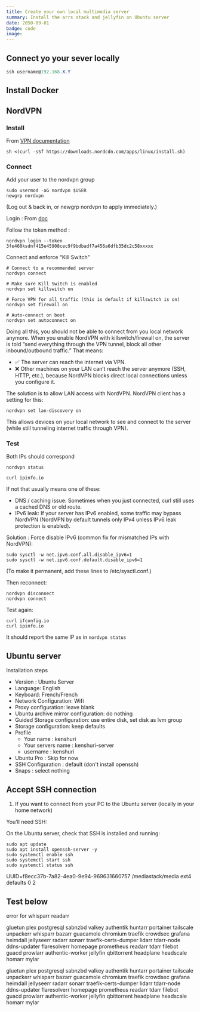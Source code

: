 ```yaml
---
title: Create your own local multimedia server
summary: Install the arrs stack and jellyfin on Ubuntu server
date: 2050-09-01
badge: code
image:
---
```


## Connect yo your sever locally

```powershell
ssh username@192.168.X.Y
```

## Install Docker

## NordVPN

### Install
From [VPN documentation](https://support.nordvpn.com/hc/en-us/articles/20196094470929-Installing-NordVPN-on-Linux-distributions)

```shell
sh <(curl -sSf https://downloads.nordcdn.com/apps/linux/install.sh)
```

### Connect 

Add your user to the nordvpn group
```shell
sudo usermod -aG nordvpn $USER
newgrp nordvpn
```
(Log out & back in, or newgrp nordvpn to apply immediately.)


Login : From [doc](https://support.nordvpn.com/hc/en-us/articles/20226600447633-How-to-log-in-to-NordVPN-on-Linux-devices-without-a-GUI)

Follow the token method : 
```shell
nordvpn login --token 3fe460ksdnf415e45908cec9f9bdbadf7a456a6dfb35dc2c58xxxxx
```

Connect and enforce “Kill Switch”
```shell
# Connect to a recommended server
nordvpn connect

# Make sure Kill Switch is enabled
nordvpn set killswitch on

# Force VPN for all traffic (this is default if killswitch is on)
nordvpn set firewall on

# Auto-connect on boot
nordvpn set autoconnect on
```

Doing all this, you should not be able to connect from you local network anymore. When you enable NordVPN with killswitch/firewall on, the server is told “send everything through the VPN tunnel, block all other inbound/outbound traffic.”
That means:
* ✅ The server can reach the internet via VPN.
* ❌ Other machines on your LAN can’t reach the server anymore (SSH, HTTP, etc.), because NordVPN blocks direct local connections unless you configure it.

The solution is to allow LAN access with NordVPN. NordVPN client has a setting for this:

```shell
nordvpn set lan-discovery on
```


This allows devices on your local network to see and connect to the server (while still tunneling internet traffic through VPN).


### Test
Both IPs should correspond
```shell
nordvpn status

curl ipinfo.io
```

If not that usually means one of these:
* DNS / caching issue: Sometimes when you just connected, curl still uses a cached DNS or old route.
* IPv6 leak: If your server has IPv6 enabled, some traffic may bypass NordVPN (NordVPN by default tunnels only IPv4 unless IPv6 leak protection is enabled).

Solution : Force disable IPv6 (common fix for mismatched IPs with NordVPN):

```shell
sudo sysctl -w net.ipv6.conf.all.disable_ipv6=1
sudo sysctl -w net.ipv6.conf.default.disable_ipv6=1
```
(To make it permanent, add these lines to /etc/sysctl.conf.)

Then reconnect:
```shell
nordvpn disconnect
nordvpn connect
```
Test again:
```shell
curl ifconfig.io
curl ipinfo.io
```
It should report the same IP as in `nordvpn status`



## Ubuntu server

Installation steps
- Version : Ubuntu Server
- Language: English
- Keyboard: French/French
- Network Configuration: Wifi
- Proxy configuration: leave blank
- Ubuntu archive mirror configuration: do nothing
- Guided Storage configuration: use entire disk, set disk as lvm group
- Storage configuration: keep defaults
- Profile
  - Your name : kenshuri
  - Your servers name : kenshuri-server
  - username : kenshuri
- Ubuntu Pro : Skip for now
- SSH Configuration : default (don't install openssh)
- Snaps : select nothing


## Accept SSH connection

1. If you want to connect from your PC to the Ubuntu server (locally in your home network)

You’ll need SSH:

On the Ubuntu server, check that SSH is installed and running:
```shell
sudo apt update
sudo apt install openssh-server -y
sudo systemctl enable ssh
sudo systemctl start ssh
sudo systemctl status ssh
```

UUID=f8ecc37b-7a82-4ea0-9e94-969631660757   /mediastack/media   ext4   defaults   0   2


## Test below
error for  whisparr readarr



gluetun
plex
postgresql
sabnzbd
valkey
authentik
huntarr
portainer
tailscale
unpackerr
whisparr
bazarr
guacamole
chromium
traefik
crowdsec
grafana
heimdall
jellyseerr
radarr
sonarr
traefik-certs-dumper
lidarr
tdarr-node
ddns-updater
flaresolverr
homepage
prometheus
readarr
tdarr
filebot
guacd
prowlarr
authentic-worker
jellyfin
qbittorrent
headplane
headscale
homarr
mylar

gluetun	plex	postgresql	sabnzbd	valkey	authentik	huntarr	portainer	tailscale	unpackerr	whisparr	bazarr	guacamole	chromium	traefik	crowdsec	grafana	heimdall	jellyseerr	radarr	sonarr	traefik-certs-dumper	lidarr	tdarr-node	ddns-updater	flaresolverr	homepage	prometheus	readarr	tdarr	filebot	guacd	prowlarr	authentic-worker	jellyfin	qbittorrent	headplane	headscale	homarr	mylar



